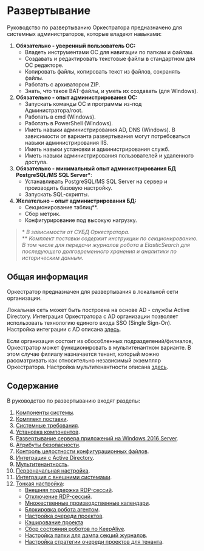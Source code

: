 # Развертывание 
Руководство по развертыванию Оркестратора предназначено для системных администраторов, которые владеют навыками:

1.	**Обязательно - уверенный пользователь ОС:**
    *	Владеть инструментами ОС для навигации по папкам и файлам.
    * Создавать и редактировать текстовые файлы в стандартном для ОС редакторе.
    * Копировать файлы, копировать текст из файлов, сохранять файлы. 
    * Работать с архиватором ZIP.
    * Знать, что такое BAT-файлы, и уметь их создавать (для Windows).
2.	**Обязательно - опыт администрирования ОС:**
    * Запускать команды ОС и программы из-под Администратора/root.
    * Работать в cmd (Windows).
    * Работать в PowerShell (Windows).
    * Иметь навыки администрирования AD, DNS (Windows). В зависимости от варианта развертывания могут потребоваться навыки администрирования IIS.
    * Иметь навыки установки и администрирования служб.
    * Иметь навыки администрирования пользователей и удаленного доступа.
3.	**Обязательно - минимальный опыт администрирования БД PostgreSQL/MS SQL Server\***:
    * Устанавливать PostgreSQL/MS SQL Server на сервер и производить базовую настройку.
    * Запускать SQL-скрипты. 
4. **Желательно – опыт администрирования БД:**
    * Секционирование таблиц**. 
    * Сбор метрик.
    * Конфигурирование под высокую нагрузку.

> \* *В зависимости от СУБД Оркестратора.*\
> \*\* *Комплект поставки содержит инструкции по секционированию. В том числе для передачи журналов робота в ElasticSearch для последующего долговременного хранения и аналитики по историческим данным.*

## Общая информация

Оркестратор предназначен для развертывания в локальной сети организации. 

Локальная сеть может быть построена на основе AD - службы Active Directory. Интеграция Оркестратора с AD организации позволяет использовать технологию единого входа SSO (Single Sign-On). Настройка интеграции с AD описана [здесь](https://docs.primo-rpa.ru/primo-rpa/orchestrator/deployment/AD-integration). 

Если организация состоит из обособленных подразделений/филиалов, Оркестратор может функционировать в мультитенантном варианте. В этом случае филиалу назначается тенант, который можно рассматривать как относительно независимый экземпляр Оркестратора. Настройка мультитенантности описана [здесь](https://docs.primo-rpa.ru/primo-rpa/orchestrator/deployment/tenants). 

## Содержание 
В руководство по развертыванию входят разделы:
1. [Компоненты системы](https://docs.primo-rpa.ru/primo-rpa/orchestrator/deployment/system-components).
1. [Комплект поставки](https://docs.primo-rpa.ru/primo-rpa/orchestrator/deployment/kit).
1. [Системные требования](https://docs.primo-rpa.ru/primo-rpa/orchestrator/systemreq).
1. [Установка компонентов](https://docs.primo-rpa.ru/primo-rpa/orchestrator/deployment/install-orch).
1. [Развертывание сервера приложений на Windows 2016 Server](https://docs.primo-rpa.ru/primo-rpa/orchestrator/deployment/deploy-options).
1. [Атрибуты безопасности](https://docs.primo-rpa.ru/primo-rpa/orchestrator/deployment/security-attributes).
1. [Контроль целостности конфигурационных файлов](https://docs.primo-rpa.ru/primo-rpa/orchestrator/deployment/integrity-of-configs).
1. [Интеграция с Active Directory](https://docs.primo-rpa.ru/primo-rpa/orchestrator/deployment/ad-integration).
1. [Мультитенантность](https://docs.primo-rpa.ru/primo-rpa/orchestrator/deployment/tenants).
1. [Первоначальная настройка](https://docs.primo-rpa.ru/primo-rpa/orchestrator/deployment/initial-setup).
1. [Интеграция с внешними системами](https://docs.primo-rpa.ru/primo-rpa/orchestrator/deployment/integration).
1. [Тонкая настройка](https://docs.primo-rpa.ru/primo-rpa/orchestrator/deployment/fine-tuning):
   * [Внешняя поддержка RDP-сессий](https://docs.primo-rpa.ru/primo-rpa/orchestrator/deployment/fine-tuning/rdp-sessions).
   * [Отключение RDP-сессий](https://docs.primo-rpa.ru/primo-rpa/orchestrator/deployment/fine-tuning/disabling-rdp-sessions).
   * [Множественные производственные календари](https://docs.primo-rpa.ru/primo-rpa/orchestrator/deployment/fine-tuning/multiple-production-calendars).
   * [Блокировка робота агентом](https://docs.primo-rpa.ru/primo-rpa/orchestrator/deployment/fine-tuning/blocking-robot-by-agent).
   * [Настройка очереди проектов](https://docs.primo-rpa.ru/primo-rpa/orchestrator/deployment/fine-tuning/project-queue).
   * [Кэширование проекта](https://docs.primo-rpa.ru/primo-rpa/orchestrator/deployment/fine-tuning/project-caching)
   * [Сбор состояния роботов по KeepAlive](https://docs.primo-rpa.ru/primo-rpa/orchestrator/deployment/fine-tuning/collecting-state-of-robots).
   * [Настройка папки для дампа секций журналов](https://docs.primo-rpa.ru/primo-rpa/orchestrator/deployment/fine-tuning/log-section-dump-folder).
   * [Настройка стратегии очереди проектов для тенанта](https://docs.primo-rpa.ru/primo-rpa/orchestrator/deployment/fine-tuning/project-queue-strategies-for-tenant).




